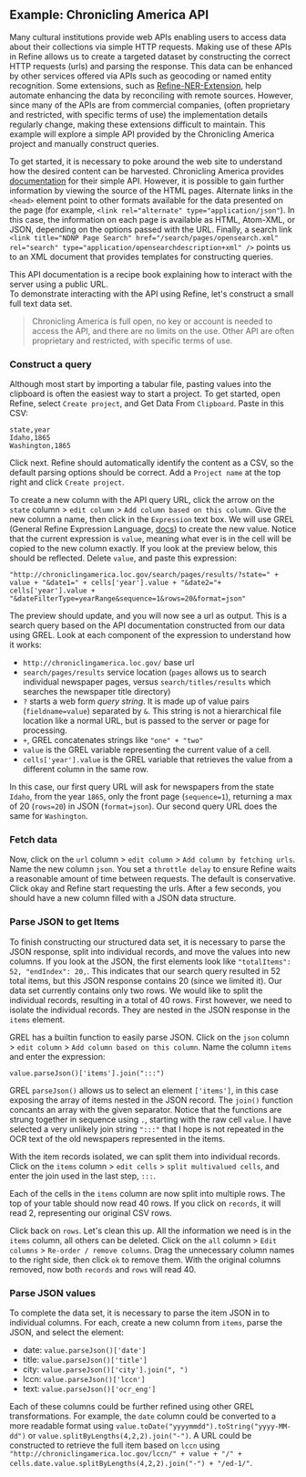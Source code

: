 ## Example: Chronicling America API

Many cultural institutions provide web APIs enabling users to access data about their collections via simple HTTP requests.
Making use of these APIs in Refine allows us to create a targeted dataset by constructing the correct HTTP requests (urls) and parsing the response.
This data can be enhanced by other services offered via APIs such as geocoding or named entity recognition. 
Some extensions, such as [Refine-NER-Extension](https://github.com/RubenVerborgh/Refine-NER-Extension), help automate enhancing the data by reconciling with remote sources. However, since many of the APIs are from commercial companies, (often proprietary and restricted, with specific terms of use) the implementation details regularly change, making these extensions difficult to maintain.
This example will explore a simple API provided by the Chronicling America project and manually construct queries. 

To get started, it is necessary to poke around the web site to understand how the desired content can be harvested.
Chronicling America provides [documentation](http://chroniclingamerica.loc.gov/about/api/) for their simple API. 
However, it is possible to gain further information by viewing the source of the HTML pages. 
Alternate links in the `<head>` element point to other formats available for the data presented on the page (for example, `<link rel="alternate" type="application/json"`).
In this case, the information on each page is available as HTML, Atom-XML, or JSON, depending on the options passed with the URL.
Finally, a search link `<link title="NDNP Page Search" href="/search/pages/opensearch.xml" rel="search" type="application/opensearchdescription+xml" />` points us to an XML document that provides templates for constructing queries. 

This API documentation is a recipe book explaining how to interact with the server using a public URL.  
To demonstrate interacting with the API using Refine, let's construct a small full text data set.

> Chronicling America is full open, no key or account is needed to access the API, and there are no limits on the use. 
> Other API are often proprietary and restricted, with specific terms of use. 

### Construct a query

Although most start by importing a tabular file, pasting values into the clipboard is often the easiest way to start a project.
To get started, open Refine, select `Create project`, and Get Data From `Clipboard`. 
Paste in this CSV:

```
state,year
Idaho,1865
Washington,1865
```

Click next. 
Refine should automatically identify the content as a CSV, so the default parsing options should be correct.
Add a `Project name` at the top right and click `Create project`.

To create a new column with the API query URL, click the arrow on the `state` column > `edit column` > `Add column based on this column`.
Give the new column a name, then click in the `Expression` text box.
We will use GREL (General Refine Expression Language, [docs](https://github.com/OpenRefine/OpenRefine/wiki/General-Refine-Expression-Language)) to create the new value. 
Notice that the current expression is `value`, meaning what ever is in the cell will be copied to the new column exactly. 
If you look at the preview below, this should be reflected.
Delete `value`, and paste this expression:

```
"http://chroniclingamerica.loc.gov/search/pages/results/?state=" + value + "&date1=" + cells['year'].value + "&date2="+ cells['year'].value + "&dateFilterType=yearRange&sequence=1&rows=20&format=json"
```

The preview should update, and you will now see a url as output. 
This is a search query based on the API documentation constructed from our data using GREL.
Look at each component of the expression to understand how it works:
- `http://chroniclingamerica.loc.gov/` base url 
- `search/pages/results` service location (`pages` allows us to search individual newspaper pages, versus `search/titles/results` which searches the newspaper title directory)
- `?` starts a web form *query string*. It is made up of value pairs (`fieldname=value`) separated by `&`. This string is not a hierarchical file location like a normal URL, but is passed to the server or page for processing. 
- `+`, GREL concatenates strings like `"one" + "two"`
- `value` is the GREL variable representing the current value of a cell. 
- `cells['year'].value` is the GREL variable that retrieves the value from a different column in the same row. 

In this case, our first query URL will ask for newspapers from the state `Idaho`, from the year `1865`, only the front page (`sequence=1`), returning a max of 20 (`rows=20`) in JSON (`format=json`).
Our second query URL does the same for `Washington`. 

### Fetch data

Now, click on the `url` column > `edit column` > `Add column by fetching urls`.
Name the new column `json`. 
You set a `throttle delay` to ensure Refine waits a reasonable amount of time between requests. 
The default is conservative. 
Click okay and Refine start requesting the urls.
After a few seconds, you should have a new column filled with a JSON data structure. 

### Parse JSON to get Items

To finish constructing our structured data set, it is necessary to parse the JSON response, split into individual records, and move the values into new columns.
If you look at the JSON, the first elements look like `"totalItems": 52, "endIndex": 20,`. 
This indicates that our search query resulted in 52 total items, but this JSON response contains 20 (since we limited it).
Our data set currently contains only two rows. 
We would like to split the individual records, resulting in a total of 40 rows. 
First however, we need to isolate the individual records. 
They are nested in the JSON response in the `items` element.

GREL has a builtin function to easily parse JSON. 
Click on the `json` column > `edit column` > `Add column based on this column`. 
Name the column `items` and enter the expression:

```
value.parseJson()['items'].join(":::")
```

GREL `parseJson()` allows us to select an element `['items']`, in this case exposing the array of items nested in the JSON record.
The `join()` function concants an array with the given separator. 
Notice that the functions are strung together in sequence using `.`, starting with the raw cell `value`.
I have selected a very unlikely join string `":::"` that I hope is not repeated in the OCR text of the old newspapers represented in the items. 

With the item records isolated, we can split them into individual records.
Click on the `items` column > `edit cells` > `split multivalued cells`, and enter the join used in the last step, `:::`. 

Each of the cells in the `items` column are now split into multiple rows. 
The top of your table should now read 40 rows.
If you click on `records`, it will read 2, representing our original CSV rows.

Click back on `rows`.
Let's clean this up. 
All the information we need is in the `items` column, all others can be deleted. 
Click on the `all` column > `Edit columns` > `Re-order / remove columns`. 
Drag the unnecessary column names to the right side, then click `ok` to remove them. 
With the original columns removed, now both `records` and `rows` will read 40.

### Parse JSON values

To complete the data set, it is necessary to parse the item JSON in to individual columns. 
For each, create a new column from `items`, parse the JSON, and select the element:

- date: `value.parseJson()['date']`
- title: `value.parseJson()['title']`
- city: `value.parseJson()['city'].join(", ")`
- lccn: `value.parseJson()['lccn']`
- text: `value.parseJson()['ocr_eng']`

Each of these columns could be further refined using other GREL transformations.
For example, the `date` column could be converted to a more readable format using `value.toDate("yyyymmdd").toString("yyyy-MM-dd")` or `value.splitByLengths(4,2,2).join("-")`.
A URL could be constructed to retrieve the full item based on `lccn` using `"http://chroniclingamerica.loc.gov/lccn/" + value + "/" + cells.date.value.splitByLengths(4,2,2).join("-") + "/ed-1/"`.
